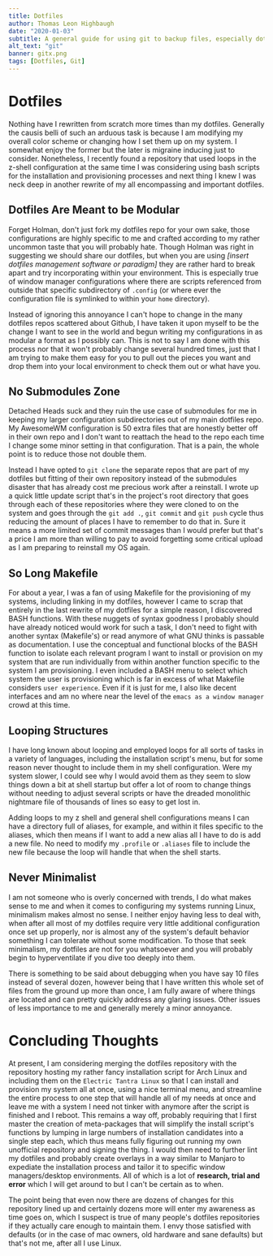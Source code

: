 ```yaml
---
title: Dotfiles
author: Thomas Leon Highbaugh
date: "2020-01-03"
subtitle: A general guide for using git to backup files, especially dotfiles.
alt_text: "git"
banner: gitx.png
tags: [Dotfiles, Git]
---
```


# Dotfiles

Nothing have I rewritten from scratch more times than my dotfiles. Generally the causis belli of such an arduous task is because I am modifying my overall color scheme or changing how I set them up on my system. I somewhat enjoy the former but the later is migraine inducing just to consider. Nonetheless, I recently found a repository that used loops in the z-shell configuration at the same time I was considering using bash scripts for the installation and provisioning processes and next thing I knew I was neck deep in another rewrite of my all encompassing and important dotfiles.

## Dotfiles Are Meant to be Modular

Forget Holman, don't just fork my dotfiles repo for your own sake, those configurations are highly specific to me and crafted according to my rather uncommon taste that you will probably hate. Though Holman was right in suggesting we should share our dotfiles, but when you are using _[insert dotfiles management software or paradigm]_ they are rather hard to break apart and try incorporating within your environment. This is especially true of window manager configurations where there are scripts referenced from outside that specific subdirectory of `.config` (or where ever the configuration file is symlinked to within your `home` directory).

Instead of ignoring this annoyance I can't hope to change in the many dotfiles repos scattered about Github, I have taken it upon myself to be the change I want to see in the world and begun writing my configurations in as modular a format as I possibly can. This is not to say I am done with this process nor that it won't probably change several hundred times, just that I am trying to make them easy for you to pull out the pieces you want and drop them into your local environment to check them out or what have you.

## No Submodules Zone

Detached Heads suck and they ruin the use case of submodules for me in keeping my larger configuration subdirectories out of my main dotfiles repo. My AwesomeWM configuration is 50 extra files that are honestly better off in their own repo and I don't want to reattach the head to the repo each time I change some minor setting in that configuration. That is a pain, the whole point is to reduce those not double them.

Instead I have opted to `git clone` the separate repos that are part of my dotfiles but fitting of their own repository instead of the submodules disaster that has already cost me precious work after a reinstall. I wrote up a quick little update script that's in the project's root directory that goes through each of these repositories where they were cloned to on the system and goes through the `git add .`, `git commit` and `git push` cycle thus reducing the amount of places I have to remember to do that in. Sure it means a more limited set of commit messages than I would prefer but that's a price I am more than willing to pay to avoid forgetting some critical upload as I am preparing to reinstall my OS again.

## So Long Makefile

For about a year, I was a fan of using Makefile for the provisioning of my systems, including linking in my dotfiles, however I came to scrap that entirely in the last rewrite of my dotfiles for a simple reason, I discovered BASH functions. With these nuggets of syntax goodness I probably should have already noticed would work for such a task, I don't need to fight with another syntax (Makefile's) or read anymore of what GNU thinks is passable as documentation. I use the conceptual and functional blocks of the BASH function to isolate each relevant program I want to install or provision on my system that are run individually from within another function specific to the system I am provisioning. I even included a BASH menu to select which system the user is provisioning which is far in excess of what Makefile considers `user experience`. Even if it is just for me, I also like decent interfaces and am no where near the level of the `emacs as a window manager` crowd at this time.

## Looping Structures

I have long known about looping and employed loops for all sorts of tasks in a variety of languages, including the installation script's menu, but for some reason never thought to include them in my shell configuration. Were my system slower, I could see why I would avoid them as they seem to slow things down a bit at shell startup but offer a lot of room to change things without needing to adjust several scripts or have the dreaded monolithic nightmare file of thousands of lines so easy to get lost in.

Adding loops to my z shell and general shell configurations means I can have a directory full of aliases, for example, and within it files specific to the aliases, which then means if I want to add a new alias all I have to do is add a new file. No need to modify my `.profile` or `.aliases` file to include the new file because the loop will handle that when the shell starts.

## Never Minimalist

I am not someone who is overly concerned with trends, I do what makes sense to me and when it comes to configuring my systems running Linux, minimalism makes almost no sense. I neither enjoy having less to deal with, when after all most of my dotfiles require very little additional configuration once set up properly, nor is almost any of the system's default behavior something I can tolerate without some modification. To those that seek minimalism, my dotfiles are not for you whatsoever and you will probably begin to hyperventilate if you dive too deeply into them.

There is something to be said about debugging when you have say 10 files instead of several dozen, however being that I have written this whole set of files from the ground up more than once, I am fully aware of where things are located and can pretty quickly address any glaring issues. Other issues of less importance to me and generally merely a minor annoyance.

# Concluding Thoughts

At present, I am considering merging the dotfiles repository with the repository hosting my rather fancy installation script for Arch Linux and including them on the `Electric Tantra Linux` so that I can install and provision my system all at once, using a nice terminal menu, and streamline the entire process to one step that will handle all of my needs at once and leave me with a system I need not tinker with anymore after the script is finished and I reboot. This remains a way off, probably requiring that I first master the creation of meta-packages that will simplify the install script's functions by lumping in large numbers of installation candidates into a single step each, which thus means fully figuring out running my own unofficial repository and signing the thing. I would then need to further lint my dotfiles and probably create overlays in a way similar to Manjaro to expediate the installation process and tailor it to specific window managers/desktop environments. All of which is a lot of **research, trial and error** which I will get around to but I can't be certain as to when.

The point being that even now there are dozens of changes for this repository lined up and certainly dozens more will enter my awareness as time goes on, which I suspect is true of many people's dotfiles repositories if they actually care enough to maintain them. I envy those satisfied with defaults (or in the case of mac owners, old hardware and sane defaults) but that's not me, after all I use Linux.
